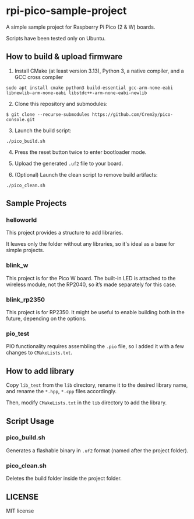# rpi-pico-sample-project

A simple sample project for Raspberry Pi Pico (2 & W) boards.

Scripts have been tested only on Ubuntu.

## How to build & upload firmware

1. Install CMake (at least version 3.13), Python 3, a native compiler, and a GCC cross compiler
```
sudo apt install cmake python3 build-essential gcc-arm-none-eabi libnewlib-arm-none-eabi libstdc++-arm-none-eabi-newlib
```
2. Clone this repository and submodules:
```
$ git clone --recurse-submodules https://github.com/Crem2y/pico-console.git
```
3. Launch the build script:
```
./pico_build.sh
```
4. Press the reset button twice to enter bootloader mode.

5. Upload the generated `.uf2` file to your board.

6. (Optional) Launch the clean script to remove build artifacts:
```
./pico_clean.sh
```

## Sample Projects

### helloworld

This project provides a structure to add libraries.

It leaves only the folder without any libraries, so it's ideal as a base for simple projects.

### blink\_w

This project is for the Pico W board. The built-in LED is attached to the wireless module, not the RP2040, so it’s made separately for this case.

### blink\_rp2350

This project is for RP2350. It might be useful to enable building both in the future, depending on the options.

### pio\_test

PIO functionality requires assembling the `.pio` file, so I added it with a few changes to `CMakeLists.txt`.

## How to add library

Copy `lib_test` from the `lib` directory, rename it to the desired library name, and rename the `*.hpp`, `*.cpp` files accordingly.

Then, modify `CMakeLists.txt` in the `lib` directory to add the library.

## Script Usage

### pico\_build.sh

Generates a flashable binary in `.uf2` format (named after the project folder).

### pico\_clean.sh

Deletes the build folder inside the project folder.

## LICENSE

MIT license
